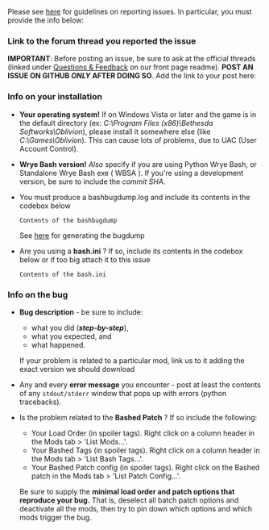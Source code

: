 Please see [here](https://github.com/wrye-bash/wrye-bash/wiki/[github]-Reporting-a-bug)
for guidelines on reporting issues. In particular, you must provide the info below:

### Link to the forum thread you reported the issue

**IMPORTANT**: Before posting an issue, be sure to ask at the official threads (linked
under [Questions & Feedback](https://github.com/wrye-bash/wrye-bash#questions--feedback-)
on our front page readme). **POST AN ISSUE ON GITHUB _ONLY_ AFTER DOING SO**.
Add the link to your post here:

### Info on your installation

* **Your operating system!** If on Windows Vista or later and the game is in
the default directory (ex: *C:\Program Files (x86)\Bethesda Softworks\Oblivion*),
please install it somewhere else (like *C:\Games\Oblivion*). This can cause
lots of problems, due to UAC (User Account Control).

* **Wrye Bash version!** _Also_ specify if you are using Python Wrye Bash, or
Standalone Wrye Bash exe ( WBSA ). If you're using a development version, be
sure to include the *commit SHA*.

* You must produce a bashbugdump.log and include its contents in the codebox below

    ```
    Contents of the bashbugdump
    ```

    See [here](https://github.com/wrye-bash/wrye-bash/wiki/[github]-Reporting-a-bug#the-bashbugdumplog)
for generating the bugdump

* Are you using a **bash.ini** ? If so, include its contents in the codebox below or if too big attach it to this issue

    ```
    Contents of the bash.ini
    ```

### Info on the bug

* **Bug description** - be sure to include:
  * what you did (_**step-by-step**_),
  * what you expected, and
  * what happened.

  If your problem is related to a particular mod, link us to it adding the
  exact version we should download
* Any and every **error message** you encounter - post at least the contents
of any `stdout/stderr` window that pops up with errors (python tracebacks).

* Is the problem related to the **Bashed Patch** ? If so include the following:
  * Your Load Order (in spoiler tags). Right click on a column header in the Mods tab > 'List Mods...'.
  * Your Bashed Tags (in spoiler tags). Right click on a column header in the Mods tab > 'List Bash Tags...'.
  * Your Bashed Patch config (in spoiler tags). Right click on the Bashed patch in the Mods tab > 'List Patch Config...'.

  Be sure to supply the **minimal load order and patch options that reproduce
  your bug.** That is, deselect all batch patch options and deactivate all the
  mods, then try to pin down which options and which mods trigger the bug.
